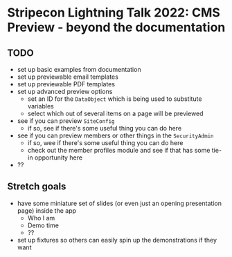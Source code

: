 # Stripecon Lightning Talk 2022: CMS Preview - beyond the documentation

## TODO

- set up basic examples from documentation
- set up previewable email templates
- set up previewable PDF templates
- set up advanced preview options
  - set an ID for the `DataObject` which is being used to substitute variables
  - select which out of several items on a page will be previewed
- see if you can preview `SiteConfig`
  - if so, see if there's some useful thing you can do here
- see if you can preview members or other things in the `SecurityAdmin`
  - if so, wee if there's some useful thing you can do here
  - check out the member profiles module and see if that has some tie-in opportunity here
- ??

## Stretch goals

- have some miniature set of slides (or even just an opening presentation page) inside the app
  - Who I am
  - Demo time
  - ??
- set up fixtures so others can easily spin up the demonstrations if they want
